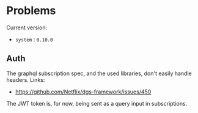 # Problems

Current version:

- `system` : `0.10.0`

## Auth

The graphql subscription spec, and the used libraries, don't easily handle headers.
Links:

- https://github.com/Netflix/dgs-framework/issues/450

The JWT token is, for now, being sent as a query input in subscriptions.
